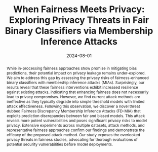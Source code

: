 ---
title: "When Fairness Meets Privacy: Exploring Privacy Threats in Fair Binary Classifiers via Membership Inference Attacks"
date: 2024-08-01
# Schedule page publish date (NOT publication's date).
publishDate: 2024-08-01
authors: ["Huan Tian", "Guangsheng Zhang", "Bo Liu", "Tianqing Zhu", "Ming Ding", "Wanlei Zhou"]

# Publication type.
# Legend: 0 = Uncategorized; 1 = Conference paper; 2 = Journal article;
# 3 = Preprint / Working Paper; 4 = Report; 5 = Book; 6 = Book section;
# 7 = Thesis; 8 = Patent
publication_types: ["1"]

abstract: "While in-processing fairness approaches show promise in mitigating bias predictions, their potential impact on privacy leakage remains under-explored. We aim to address this gap by assessing the privacy risks of fairness-enhanced binary classifiers with membership inference attacks (MIAs). Surprisingly, our results reveal that these fairness interventions exhibit increased resilience against existing attacks, indicating that enhancing fairness does not necessarily lead to privacy compromises. However, we find current attack methods are ineffective as they typically degrade into simple threshold models with limited attack effectiveness. Following this observation, we discover a novel threat dubbed Fairness Discrepancy Membership Inference Attacks (FD-MIA) that exploits prediction discrepancies between fair and biased models. This attack reveals more potent vulnerabilities and poses significant privacy risks to model privacy. Extensive experiments across multiple datasets, attack methods, and representative fairness approaches confirm our findings and demonstrate the efficacy of the proposed attack method. Our study exposes the overlooked privacy threats in fairness studies, advocating for thorough evaluations of potential security vulnerabilities before model deployments."
# Summary. An optional shortened abstract.
summary: ""

featured: true
publication: "*Proceedings of the Thirty-Third International Joint Conference on Artificial Intelligence, {IJCAI-24}*"
publication_short: "IJCAI"
tags: ["Fairness", "Privacy", "Membership Inference Attacks"]
doi: "10.24963/ijcai.2024/57"
url_pdf: https://www.ijcai.org/proceedings/2024/0057.pdf

# Featured image
# To use, add an image named `featured.jpg/png` to your page's folder. 
# Focal points: Smart, Center, TopLeft, Top, TopRight, Left, Right, BottomLeft, Bottom, BottomRight.
image:
  caption: ""
  focal_point: ""
  preview_only: false
---